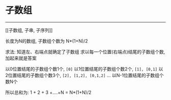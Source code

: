 # 子数组

---

[[子数组, 子串, 子序列]]

长度为N的数组, 子数组个数为 N*(1+N)/2


求法:
知道左、右端点就确定了子数组
求以每一个位置(右端点)结尾的子数组个数, 加起来就是答案

以0位置结尾的子数组个数1个, `[0]`
以1位置结尾的子数组个数2个, `[1], [0,1]`
以2位置结尾的子数组个数3个, `[2], [1,2], [0,1,2]`
...
以N-1位置结尾的子数组个数N个

所以总和为:
1 + 2 + 3 +....+N = N*(1+N)/2

